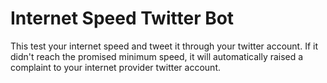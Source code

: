 # Internet Speed Twitter Bot

This test your internet speed and tweet it through your twitter account. If it didn't reach the promised minimum speed, it will automatically raised a complaint to your internet provider twitter account.
